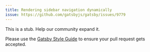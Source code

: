 ```yaml
---
title: Rendering sidebar navigation dynamically
issue: https://github.com/gatsbyjs/gatsby/issues/9779
---
```


This is a stub. Help our community expand it.

Please use the [Gatsby Style Guide](/contributing/gatsby-style-guide/) to ensure your pull request gets accepted.